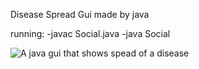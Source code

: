 Disease Spread Gui made by java

running:
        -javac Social.java
        -java Social
        
        
        
        
![A java gui that shows spead of a disease](https://imgur.com/H7YGIDA)
